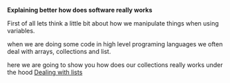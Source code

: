 **Explaining better how does software really works**

First of all lets think a little bit about how we manipulate things when using variables.

when we are doing some code in high level programing languages we often deal with arrays, collections and list. 

here we are going to show you how does our collections really works under the hood
[Dealing with lists](https://github.com/alvarovalle/c/blob/master/list.c)